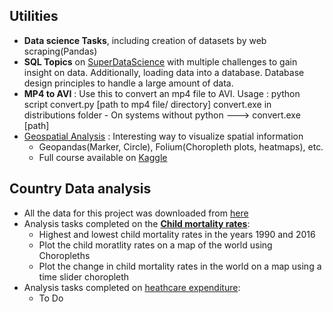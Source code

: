 ## Utilities

* **Data science Tasks**, including creation of datasets by web scraping(Pandas)
* **SQL Topics** on [SuperDataScience](https://www.superdatascience.com/pages/sql) with multiple challenges to gain insight on data.
Additionally, loading data into a database. Database design principles to handle a large amount of data.
* **MP4 to AVI** :
Use this to convert an mp4 file to AVI.
Usage : python script convert.py [path to mp4 file/ directory]
convert.exe in distributions folder - On systems without python ---> convert.exe [path]
* [Geospatial Analysis](https://github.com/abhijeetknayak/Utilities/tree/master/Data-Science/Country-Data) : Interesting way to visualize spatial information
  * Geopandas(Marker, Circle), Folium(Choropleth plots, heatmaps), etc.
  * Full course available on [Kaggle](https://www.kaggle.com/learn/geospatial-analysis)

## Country Data analysis
* All the data for this project was downloaded from [here](https://ourworldindata.org/health-meta) 
* Analysis tasks completed on the **[Child mortality rates]()**:
  * Highest and lowest child mortality rates in the years 1990 and 2016
  * Plot the child moratlity rates on a map of the world using Choropleths
  * Plot the change in child mortality rates in the world on a map using a time slider choropleth
* Analysis tasks completed on [heathcare expenditure]():
  * To Do
